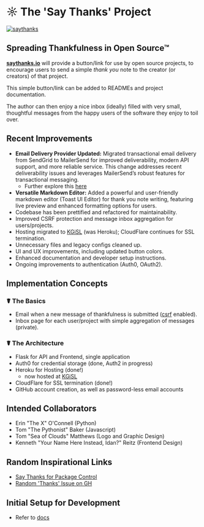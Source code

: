# ☼ The 'Say Thanks' Project

[![saythanks](https://img.shields.io/badge/say-thanks-modal.svg)](https://saythanks.io/to/lifebalance&saythanks)

## Spreading Thankfulness in Open Source™

[**saythanks.io**](https://saythanks.io/) will provide a button/link for use by open source projects, to encourage users to send a simple _thank you_ note to the creator (or creators) of that project.

This simple button/link can be added to READMEs and project documentation.

The author can then enjoy a nice inbox (ideally) filled with very small, thoughtful messages from the happy users of the software they enjoy to toil over.

## Recent Improvements

- **Email Delivery Provider Updated:** Migrated transactional email delivery from SendGrid to MailerSend for improved deliverability, modern API support, and more reliable service. This change addresses recent deliverability issues and leverages MailerSend’s robust features for transactional messaging.
  - Further explore this [here](https://github.com/mailersend/mailersend-python?tab=readme-ov-file#send-a-template-based-email)
- **Versatile Markdown Editor:** Added a powerful and user-friendly markdown editor (Toast UI Editor) for thank you note writing, featuring live preview and enhanced formatting options for users.
- Codebase has been prettified and refactored for maintainability.
- Improved CSRF protection and message inbox aggregation for users/projects.
- Hosting migrated to [KGiSL](https://www.kgisl.com) (was Heroku); CloudFlare continues for SSL termination.
- Unnecessary files and legacy configs cleaned up.
- UI and UX improvements, including updated button colors.
- Enhanced documentation and developer setup instructions.
- Ongoing improvements to authentication (Auth0, OAuth2).

## Implementation Concepts

### ☤ The Basics

- Email when a new message of thankfulness is submitted ([csrf](https://en.wikipedia.org/wiki/Cross-site_request_forgery) enabled).
- Inbox page for each user/project with simple aggregation of messages (private).

### ☤ The Architecture

- Flask for API and Frontend, single application
- Auth0 for credential storage (done, Auth2 in progress)
- Heroku for Hosting (done!)
  - now hosted at [KGiSL](https://www.kgisl.com)
- CloudFlare for SSL termination (done!)
- GitHub account creation, as well as password-less email accounts

## Intended Collaborators

- Erin "The X" O'Connell (Python)
- Tom "The Pythonist" Baker (Javascript)
- Tom "Sea of Clouds" Matthews (Logo and Graphic Design)
- Kenneth "Your Name Here Instead, Idan?" Reitz (Frontend Design)

## Random Inspirational Links

- [Say Thanks for Package Control](https://packagecontrol.io/say_thanks)
- [Random 'Thanks' Issue on GH](https://github.com/foxmask/wallabag_api/issues/1)

## Initial Setup for Development

- Refer to [docs](/docs/README.md)
